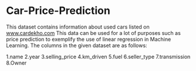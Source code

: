 # Car-Price-Prediction

This dataset contains information about used cars listed on www.cardekho.com
This data can be used for a lot of purposes such as price prediction to exemplify the use of linear regression in Machine Learning.
The columns in the given dataset are as follows:

1.name
2.year
3.selling_price
4.km_driven
5.fuel
6.seller_type
7.transmission
8.Owner

